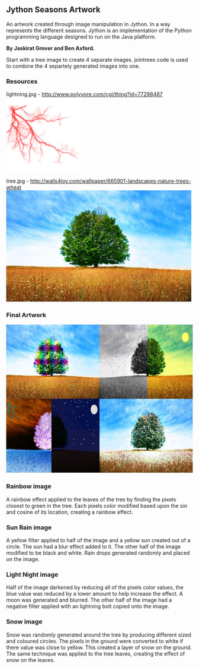## Jython Seasons Artwork

An artwork created through image manipulation in Jython. In a way represents the different seasons.
Jython is an implementation of the Python programming language designed to run on the Java platform.

**By Jaskirat Grover and Ben Axford.**

Start with a tree image to create 4 separate images. jointrees code is used to combine the 4 separtely generated images into one.

### Resources

lightning.jpg	-	http://www.polyvore.com/cgi/thing?id=77298487
<img src="https://raw.githubusercontent.com/j-grover/Jython-Artwork/master/Source Images/lightning.jpg" width="200" height="200" />

tree.jpg	-	http://walls4joy.com/wallpaper/665901-landscapes-nature-trees-wheat
<img src="https://raw.githubusercontent.com/j-grover/Jython-Artwork/master/Source Images/tree.jpg" width="500" height="300" />

### Final Artwork
<img src="https://raw.githubusercontent.com/j-grover/Jython-Artwork/master/Final Artwork/artwork.jpg" width="650" height="400" />

### Rainbow image

A rainbow effect applied to the leaves of the tree by finding the pixels closest to green in the tree. Each pixels color modified based upon the sin and cosine of its location, creating a rainbow effect.

### Sun Rain image

A yellow filter applied to half of the image and a yellow sun created out of a circle. The sun had a blur effect added to it. The other half of the image modified to be black and white. Rain drops generated randomly and placed on the image.

### Light Night image

Half of the image darkened by reducing all of the pixels color values, the blue value was reduced by a lower amount to help increase the effect. A moon was generated and blurred. The other half of the image had a negative filter applied with an lightning bolt copied onto the image.

### Snow image

Snow was randomly generated around the tree by producing different sized and coloured circles. The pixels in the ground were converted to white if there value was close to yellow. This created a layer of snow on the ground. The same technique was applied to the tree leaves, creating the effect of snow on the leaves.
